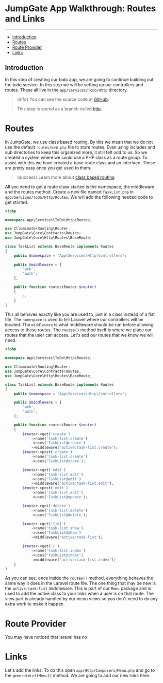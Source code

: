 # JumpGate App Walkthrough: Routes and Links

---

- [Introduction](#introduction)
- [Routes](#routes)
- [Route Provider](#route-provider)
- [Links](#links)

<a name="introduction"></a>
## Introduction

In this step of creating our todo app, we are going to continue building out the todo service.  In this step we will be 
setting up our controllers and routes.  These all live in the `app/Services/ToDo/Http` directory.

> {info} You can see the source code at [GitHub](https://github.com/JumpGateio/ToDo-Walkthrough).

> This step is stored as a branch called [http](https://github.com/JumpGateio/ToDo-Walkthrough/tree/3-http).

<a name="routes"></a>
# Routes

In JumpGate, we use class based routing.  By this we mean that we do not use the default `routes/web.php` file to store 
routes.  Even using includes and sub directories to keep this organized more, it still felt odd to us.  So we created a 
system where we could use a PHP class as a route group.  To assist with this we have created a base route class and an 
interface.  These are pretty easy once you get used to them.

> {success} Learn more about [class based routing](/docs/{{version}}/core-class-based-routing).

All you need to get a route class started is the namespace, the middleware and the routes method.  Create a new file named 
`TaskList.php` in `app/Services/ToDo/Http/Routes`.  We will add the following needed code to get started.

```php
<?php

namespace App\Services\ToDo\Http\Routes;

use Illuminate\Routing\Router;
use JumpGate\Core\Contracts\Routes;
use JumpGate\Core\Http\Routes\BaseRoute;

class TaskList extends BaseRoute implements Routes
{
    public $namespace = 'App\Services\Http\Controllers';
    
    public $middleware = [
        'web',
        'auth',
    ];

    public function routes(Router $router)
    {
        //
    }
}
```

This all behaves exactly like you are used to, just in a class instead of a flat file.  The `namespace` is used to tell Laravel 
where our controllers will be located.  The `middleware` is what middleware should be run before allowing access to these 
routes.  The `routes()` method itself is where we place our routes that the user can access.  Let's add our routes that 
we know we will need.

```php
<?php

namespace App\Services\ToDo\Http\Routes;

use Illuminate\Routing\Router;
use JumpGate\Core\Contracts\Routes;
use JumpGate\Core\Http\Routes\BaseRoute;

class TaskList extends BaseRoute implements Routes
{
    public $namespace = 'App\Services\Http\Controllers';

    public $middleware = [
        'web',
        'auth',
    ];

    public function routes(Router $router)
    {
        $router->get('create')
            ->name('task-list.create')
            ->uses('TaskList@create')
            ->middleware('active:task-list.create');
        $router->post('create')
            ->name('task-list.create')
            ->uses('TaskList@store');

        $router->get('edit')
            ->name('task-list.edit')
            ->uses('TaskList@edit')
            ->middleware('active:task-list.edit');
        $router->post('edit')
            ->name('task-list.edit')
            ->uses('TaskList@update');

        $router->get('delete')
            ->name('task-list.delete')
            ->uses('TaskList@delete');

        $router->get('{id}')
            ->name('task-list.show')
            ->uses('TaskList@show')
            ->middleware('active:task-list');

        $router->get('/')
            ->name('task-list.index')
            ->uses('TaskList@index')
            ->middleware('active:task-list.index');
    }
}
```

As you can see, once inside the `routes()` method, everything behaves the same way it does in the Laravel route file.  The 
one thing that may be new is the `active:task-list` middleware.  This is part of our `Menu` package and is used to add the 
active class to your links when a user is on that route.  The view part is already handled by our menu views so you don't 
need to do any extra work to make it happen.

<a name="route-provider"></a>
# Route Provider

You may have noticed that laravel has no 


<a name="links"></a>
# Links

Let's add the links.  To do this open `app/Http/Composers/Menu.php` and go to the `generateLeftMenu()` method.  We are going 
to add our new links here.

```php

```
